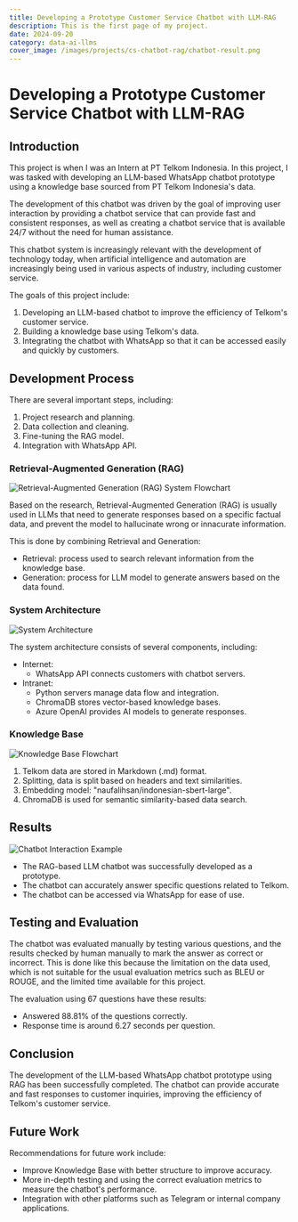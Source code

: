 ```yaml
---
title: Developing a Prototype Customer Service Chatbot with LLM-RAG
description: This is the first page of my project.
date: 2024-09-20
category: data-ai-llms
cover_image: /images/projects/cs-chatbot-rag/chatbot-result.png
---
```


# Developing a Prototype Customer Service Chatbot with LLM-RAG

## Introduction

This project is when I was an Intern at PT Telkom Indonesia. In this project, I was tasked with developing an LLM-based WhatsApp chatbot prototype using a knowledge base sourced from PT Telkom Indonesia's data.

The development of this chatbot was driven by the goal of improving user interaction by providing a chatbot service that can provide fast and consistent responses, as well as creating a chatbot service that is available 24/7 without the need for human assistance.

This chatbot system is increasingly relevant with the development of technology today, when artificial intelligence and automation are increasingly being used in various aspects of industry, including customer service.

The goals of this project include:
1. Developing an LLM-based chatbot to improve the efficiency of Telkom's customer service.
2. Building a knowledge base using Telkom's data.
3. Integrating the chatbot with WhatsApp so that it can be accessed easily and quickly by customers.

## Development Process

There are several important steps, including:
1. Project research and planning.
2. Data collection and cleaning.
3. Fine-tuning the RAG model.
4. Integration with WhatsApp API.

### Retrieval-Augmented Generation (RAG)

![Retrieval-Augmented Generation (RAG) System Flowchart](/images/projects/cs-chatbot-rag/rag-system.png)

Based on the research, Retrieval-Augmented Generation (RAG) is usually used in LLMs that need to generate responses based on a specific factual data, and prevent the model to hallucinate wrong or innacurate information.

This is done by combining Retrieval and Generation:
- Retrieval: process used to search relevant information from the knowledge base.
- Generation: process for LLM model to generate answers based on the data found.

### System Architecture

![System Architecture](/images/projects/cs-chatbot-rag/system-architecture.png)

The system architecture consists of several components, including:
- Internet:
    - WhatsApp API connects customers with chatbot servers.
- Intranet:
    - Python servers manage data flow and integration.
    - ChromaDB stores vector-based knowledge bases.
    - Azure OpenAI provides AI models to generate responses.

### Knowledge Base

![Knowledge Base Flowchart](/images/projects/cs-chatbot-rag/knowledge-base.png)

1. Telkom data are stored in Markdown (.md) format.
2. Splitting, data is split based on headers and text similarities.
3. Embedding model: "naufalihsan/indonesian-sbert-large".
4. ChromaDB is used for semantic similarity-based data search.

## Results

![Chatbot Interaction Example](/images/projects/cs-chatbot-rag/chatbot-result.png)

- The RAG-based LLM chatbot was successfully developed as a prototype.
- The chatbot can accurately answer specific questions related to Telkom.
- The chatbot can be accessed via WhatsApp for ease of use.

## Testing and Evaluation

The chatbot was evaluated manually by testing various questions, and the results checked by human manually to mark the answer as correct or incorrect. This is done like this because the limitation on the data used, which is not suitable for the usual evaluation metrics such as BLEU or ROUGE, and the limited time available for this project.

The evaluation using 67 questions have these results:
- Answered 88.81% of the questions correctly.
- Response time is around 6.27 seconds per question.

## Conclusion
The development of the LLM-based WhatsApp chatbot prototype using RAG has been successfully completed. The chatbot can provide accurate and fast responses to customer inquiries, improving the efficiency of Telkom's customer service.

## Future Work
Recommendations for future work include:
- Improve Knowledge Base with better structure to improve accuracy.
- More in-depth testing and using the correct evaluation metrics to measure the chatbot's performance.
- Integration with other platforms such as Telegram or internal company applications.
